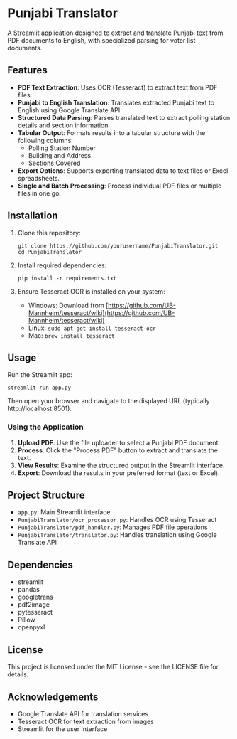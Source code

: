# Punjabi Translator

A Streamlit application designed to extract and translate Punjabi text from PDF documents to English, with specialized parsing for voter list documents.

## Features

- **PDF Text Extraction**: Uses OCR (Tesseract) to extract text from PDF files.
- **Punjabi to English Translation**: Translates extracted Punjabi text to English using Google Translate API.
- **Structured Data Parsing**: Parses translated text to extract polling station details and section information.
- **Tabular Output**: Formats results into a tabular structure with the following columns:
  - Polling Station Number
  - Building and Address
  - Sections Covered
- **Export Options**: Supports exporting translated data to text files or Excel spreadsheets.
- **Single and Batch Processing**: Process individual PDF files or multiple files in one go.

## Installation

1. Clone this repository:
   ```
   git clone https://github.com/yourusername/PunjabiTranslator.git
   cd PunjabiTranslator
   ```

2. Install required dependencies:
   ```
   pip install -r requirements.txt
   ```

3. Ensure Tesseract OCR is installed on your system:
   - Windows: Download from [https://github.com/UB-Mannheim/tesseract/wiki](https://github.com/UB-Mannheim/tesseract/wiki)
   - Linux: `sudo apt-get install tesseract-ocr`
   - Mac: `brew install tesseract`

## Usage

Run the Streamlit app:
```
streamlit run app.py
```

Then open your browser and navigate to the displayed URL (typically http://localhost:8501).

### Using the Application

1. **Upload PDF**: Use the file uploader to select a Punjabi PDF document.
2. **Process**: Click the "Process PDF" button to extract and translate the text.
3. **View Results**: Examine the structured output in the Streamlit interface.
4. **Export**: Download the results in your preferred format (text or Excel).

## Project Structure

- `app.py`: Main Streamlit interface
- `PunjabiTranslator/ocr_processor.py`: Handles OCR using Tesseract
- `PunjabiTranslator/pdf_handler.py`: Manages PDF file operations
- `PunjabiTranslator/translator.py`: Handles translation using Google Translate API

## Dependencies

- streamlit
- pandas
- googletrans
- pdf2image
- pytesseract
- Pillow
- openpyxl

## License

This project is licensed under the MIT License - see the LICENSE file for details.

## Acknowledgements

- Google Translate API for translation services
- Tesseract OCR for text extraction from images
- Streamlit for the user interface
